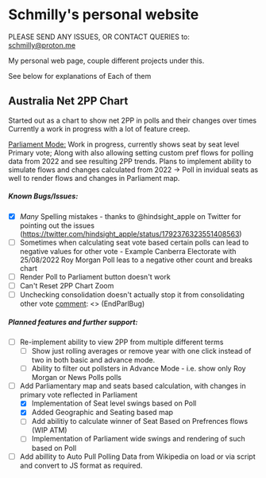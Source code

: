 # Schmilly's personal website

PLEASE SEND ANY ISSUES, OR CONTACT QUERIES to: schmilly@proton.me

My personal web page, couple different projects under this. 

See below for explanations of Each of them

## Australia Net 2PP Chart

Started out as a chart to show net 2PP in polls and their changes over times
Currently a work in progress with a lot of feature creep.

[Parliament Mode:](https://schmilly.github.io/2PP%20Net/Parliament%20Mode/Parliament.html)
Work in progress, currently shows seat by seat level Primary vote; Along with also allowing setting custom pref flows for polling data from 2022 and see resulting 2PP trends. Plans to implement ability to simulate flows and changes calculated from 2022 -> Poll in invidual seats as well to render flows and changes in Parliament map.

##### Known Bugs/Issues:
[comment]: <> (StartParlBug)
- [X] *Many* Spelling mistakes - thanks to @hindsight_apple on Twitter for pointing out the issues (https://twitter.com/hindsight_apple/status/1792376323551408563)
- [ ] Sometimes when calculating seat vote based certain polls can lead to negative values for other vote
      - Example Canberra Electorate with 25/08/2022 Roy Morgan Poll leas to a negative other count and breaks chart
- [ ] Render Poll to Parliament button doesn't work
- [ ] Can't Reset 2PP Chart Zoom
- [ ] Unchecking consolidation doesn't actually stop it from consolidating other vote
[comment]: <> (EndParlBug)

##### Planned features and further support:
- [ ] Re-implement ability to view 2PP from multiple different terms
  - [ ] Show just rolling averages or remove year with one click instead of two in both basic and advance mode.
  - [ ] Ability to filter out pollsters in Advance Mode - i.e. show only Roy Morgan or News Polls polls
- [ ] Add Parliamentary map and seats based calculation, with changes in primary vote reflected in Parliament
  - [X] Implementation of Seat level swings based on Poll
  - [X] Added Geographic and Seating based map
  - [ ] Add abilitiy to calculate winner of Seat Based on Prefrences flows (WIP ATM)
  - [ ] Implementation of Parliament wide swings and rendering of such based on Poll
- [ ] Add abillity to Auto Pull Polling Data from Wikipedia on load or via script and convert to JS format as required.
